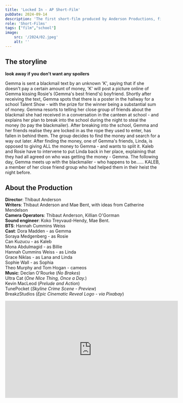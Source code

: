 ```yaml
---
title: 'Locked In - AP Short-Film'
pubDate: 2024-09-14
description: 'The first short-film produced by Anderson Productions, filled with many emotions. The storyline may not be super clear, but the description below fills you in on the idea. Please bear in mind that this was filmed in Transtion Year in Secondary School.'
role: 'Short-Films'
tags: ["film","school"]
image:
    src: '/2024/02.jpeg'
    alt: ''
---
```

## The storyline

**look away if you don't want any spoilers**

Gemma is sent a blackmail text by an unknown 'K', saying that if she doesn't pay a certain amount of money, 'K' will post a picture online of Gemma kissing Rosie's (Gemma's best friend's) boyfriend. Shortly after receiving the text, Gemma spots that there is a poster in the hallway for a school Talent Show - with the prize for the winner being a substantial sum of money. Gemma resorts to telling her close group of friends about the blackmail she had received in a conversation in the canteen at school - and explains her plan to break into the school during the night to steal the money (to pay the blackmailer).
After breaking into the school, Gemma and her friends realise they are locked in as the rope they used to enter, has fallen in behind them. The group decides to find the money and search for a way out later. 
After finding the money, one of Gemma's friends, Linda, is opposed to giving ALL the money to Gemma - and wants to split it. Kaleb and Rosie have to intervene to put Linda back in her place, explaining that they had all agreed on who was getting the money - Gemma. 
The following day, Gemma meets up with the blackmailer - who happens to be...... KALEB, a member of her close friend group who had helped them in their heist the night before.


## About the Production

**Director**: Thibaut Anderson\
**Writers**: Thibaut Anderson and Mae Bent, with ideas from Catherine Mendelson\
**Camera Operators**: Thibaut Anderson, Killian O'Gorman\
**Sound engineer**: Koko Treyvaud-Hendy, Mae Bent.\
**BTS**: Hannah Cummins Weiss\
**Cast**: Dora Madden - as Gemma\
          Soraya Medgenberg - as Rosie\
          Can Kuzucu - as Kaleb\
          Mona Abdulmagid - as Billie\
          Hannah Cummins Weiss - as Linda\
          Grace Niklas - as Lana and Linda\
          Sophie Wall - as Sophia\
          Theo Murphy and Tom Hogan - cameos\
**Music**: Declan O'Rourke (*No Brakes*)\
           Ultra Cat (*One NIce Thing, Once a Day.*)\
           Kevin MacLeod (*Prelude and Action*)\
           TunePocket (*Skyline Crime Scene - Preview*)\
           BreakzStudios (*Epic Cinematic Reveal Logo - via Pixabay*)

<iframe class="w-full" src="https://www.youtube.com/embed/lX-1BcGPZ50?vq=hd1080&rel=0&color=white" width="560" height="315" title="Locked In - Short Film" frameborder="0" allowfullscreen></iframe>
